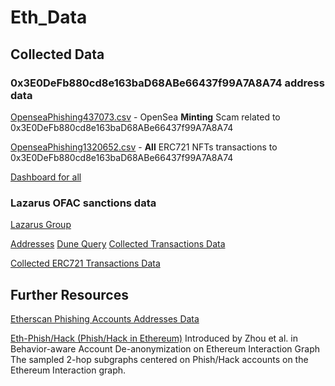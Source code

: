 # Eth_Data

## Collected Data

### 0x3E0DeFb880cd8e163baD68ABe66437f99A7A8A74 address data

[OpenseaPhishing437073.csv](https://github.com/dspytdao/Eth_Data/blob/main/OpenseaPhishing437073.csv) - OpenSea **Minting** Scam related to 0x3E0DeFb880cd8e163baD68ABe66437f99A7A8A74

[OpenseaPhishing1320652.csv](https://github.com/dspytdao/Eth_Data/blob/main/OpenseaPhishing1320652.csv) - **All** ERC721 NFTs transactions to 0x3E0DeFb880cd8e163baD68ABe66437f99A7A8A74

[Dashboard for all](https://dune.com/pfedprog/os-stolen-nfts)

### Lazarus OFAC sanctions data

[Lazarus Group](https://home.treasury.gov/policy-issues/financial-sanctions/recent-actions/20220506)

[Addresses](https://github.com/dspytdao/Eth_Data/blob/main/LazarusGroup.txt)
[Dune Query](https://dune.com/queries/1321434)
[Collected Transactions Data](https://github.com/dspytdao/Eth_Data/blob/main/LazarusTxs1321434.csv)

[Collected ERC721 Transactions Data](https://github.com/dspytdao/Eth_Data/blob/main/LazarusNFTsTxs1322436.csv)

## Further Resources

[Etherscan Phishing Accounts Addresses Data](https://etherscan.io/accounts/label/phish-hack?subcatid=undefined&size=100&start=0&col=3&order=desc)

[Eth-Phish/Hack (Phish/Hack in Ethereum)](https://paperswithcode.com/dataset/eth-phish-hack)
Introduced by Zhou et al. in Behavior-aware Account De-anonymization on Ethereum Interaction Graph
The sampled 2-hop subgraphs centered on Phish/Hack accounts on the Ethereum Interaction graph.
